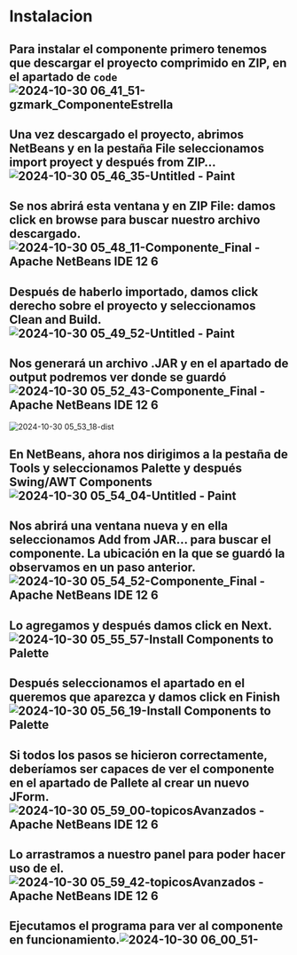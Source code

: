 # Instalacion
## Para instalar el componente primero tenemos que descargar el proyecto comprimido en ZIP, en el apartado de `code`![2024-10-30 06_41_51-gzmark_ComponenteEstrella](https://github.com/user-attachments/assets/0c8c20b4-7a4b-45c1-aa68-451e50ae7e73)
## Una vez descargado el proyecto, abrimos NetBeans y en la pestaña File seleccionamos import proyect y después from ZIP…![2024-10-30 05_46_35-Untitled - Paint](https://github.com/user-attachments/assets/9451cbfa-2f43-4e31-af73-62405148b792)
## Se nos abrirá esta ventana y en ZIP File: damos click en browse para buscar nuestro archivo descargado.![2024-10-30 05_48_11-Componente_Final - Apache NetBeans IDE 12 6](https://github.com/user-attachments/assets/66f5ff8e-e9ac-40e9-a82a-c6a819f62db4)
## Después de haberlo importado, damos click derecho sobre el proyecto y seleccionamos Clean and Build.![2024-10-30 05_49_52-Untitled - Paint](https://github.com/user-attachments/assets/abc24897-24c1-4b09-9ddc-0f9134bb3cc2)
## Nos generará un archivo .JAR y en el apartado de output podremos ver donde se guardó![2024-10-30 05_52_43-Componente_Final - Apache NetBeans IDE 12 6](https://github.com/user-attachments/assets/be8f157d-f8d4-41cd-a4ee-c91375a42ec1)
![2024-10-30 05_53_18-dist](https://github.com/user-attachments/assets/431c9033-f6b0-4ac9-bd88-a5f7cad7c538)
## En NetBeans, ahora nos dirigimos a la pestaña de Tools y seleccionamos Palette y después Swing/AWT Components![2024-10-30 05_54_04-Untitled - Paint](https://github.com/user-attachments/assets/bbc462bf-429e-494b-a807-a5849608df88)
## Nos abrirá una ventana nueva y en ella seleccionamos Add from JAR… para buscar el componente. La ubicación en la que se guardó la observamos en un paso anterior.![2024-10-30 05_54_52-Componente_Final - Apache NetBeans IDE 12 6](https://github.com/user-attachments/assets/5dcbf3e7-0fb0-4de2-b4be-14d6b8f6faae)
## Lo agregamos y después damos click en Next.![2024-10-30 05_55_57-Install Components to Palette](https://github.com/user-attachments/assets/3fa2c80c-9d38-4fec-a072-9df5ab623b6a)
## Después seleccionamos el apartado en el queremos que aparezca y damos click en Finish![2024-10-30 05_56_19-Install Components to Palette](https://github.com/user-attachments/assets/b3ba13d5-0af2-4ee3-9792-2d0949803a8e)
## Si todos los pasos se hicieron correctamente, deberíamos ser capaces de ver el componente en el apartado de Pallete al crear un nuevo JForm.![2024-10-30 05_59_00-topicosAvanzados - Apache NetBeans IDE 12 6](https://github.com/user-attachments/assets/4d0fa961-7adf-4a73-a9f6-9fa6b383c0ca)
## Lo arrastramos a nuestro panel para poder hacer uso de el.![2024-10-30 05_59_42-topicosAvanzados - Apache NetBeans IDE 12 6](https://github.com/user-attachments/assets/b97d84b6-ccce-4a83-b92a-2a1f89db19f6)
## Ejecutamos el programa para ver al componente en funcionamiento.![2024-10-30 06_00_51-](https://github.com/user-attachments/assets/e6ad568c-6884-4b84-b3e1-dbb9ec3c7423)
